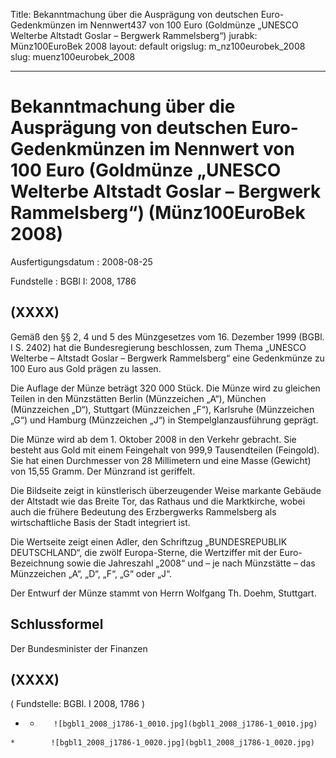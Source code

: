 Title: Bekanntmachung über die Ausprägung von deutschen Euro-Gedenkmünzen im Nennwert437
  von 100 Euro (Goldmünze „UNESCO Welterbe Altstadt Goslar – Bergwerk Rammelsberg“)
jurabk: Münz100EuroBek 2008
layout: default
origslug: m_nz100eurobek_2008
slug: muenz100eurobek_2008

---

# Bekanntmachung über die Ausprägung von deutschen Euro-Gedenkmünzen im Nennwert von 100 Euro (Goldmünze „UNESCO Welterbe Altstadt Goslar – Bergwerk Rammelsberg“) (Münz100EuroBek 2008)

Ausfertigungsdatum
:   2008-08-25

Fundstelle
:   BGBl I: 2008, 1786


## (XXXX)

Gemäß den §§ 2, 4 und 5 des Münzgesetzes vom 16. Dezember 1999 (BGBl.
I S. 2402) hat die Bundesregierung beschlossen, zum Thema „UNESCO
Welterbe – Altstadt Goslar – Bergwerk Rammelsberg“ eine Gedenkmünze zu
100 Euro aus Gold prägen zu lassen.

Die Auflage der Münze beträgt 320 000 Stück. Die Münze wird zu
gleichen Teilen in den Münzstätten Berlin (Münzzeichen „A“), München
(Münzzeichen „D“), Stuttgart (Münzzeichen „F“), Karlsruhe (Münzzeichen
„G“) und Hamburg (Münzzeichen „J“) in Stempelglanzausführung geprägt.

Die Münze wird ab dem 1. Oktober 2008 in den Verkehr gebracht. Sie
besteht aus Gold mit einem Feingehalt von 999,9 Tausendteilen
(Feingold). Sie hat einen Durchmesser von 28 Millimetern und eine
Masse (Gewicht) von 15,55 Gramm. Der Münzrand ist geriffelt.

Die Bildseite zeigt in künstlerisch überzeugender Weise markante
Gebäude der Altstadt wie das Breite Tor, das Rathaus und die
Marktkirche, wobei auch die frühere Bedeutung des Erzbergwerks
Rammelsberg als wirtschaftliche Basis der Stadt integriert ist.

Die Wertseite zeigt einen Adler, den Schriftzug „BUNDESREPUBLIK
DEUTSCHLAND“, die zwölf Europa-Sterne, die Wertziffer mit der Euro-
Bezeichnung sowie die Jahreszahl „2008“ und – je nach Münzstätte – das
Münzzeichen „A“, „D“, „F“, „G“ oder „J“.

Der Entwurf der Münze stammt von Herrn Wolfgang Th. Doehm, Stuttgart.


## Schlussformel

Der Bundesminister der Finanzen


## (XXXX)

( Fundstelle: BGBl. I 2008, 1786 )

*    *        ![bgbl1_2008_j1786-1_0010.jpg](bgbl1_2008_j1786-1_0010.jpg)
    *        ![bgbl1_2008_j1786-1_0020.jpg](bgbl1_2008_j1786-1_0020.jpg)


